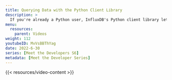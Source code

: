 ```yaml
---
title: Querying Data with the Python Client Library
description: >
  If you're already a Python user, InfluxDB's Python client library lets you use a familiar language, like Python, to quickly get up-to-speed with InfluxDB. Here, Sunbrye Ly discusses the different options and settings for querying data using the Python client library.
menu:
  resources:
    parent: Videos
weight: 112
youtubeID: MvVsBBThYag
date: 2022-6-30
series: [Meet the Developers S6]
metadata: [Meet the Developer Series]
---
```


{{< resources/video-content >}}
